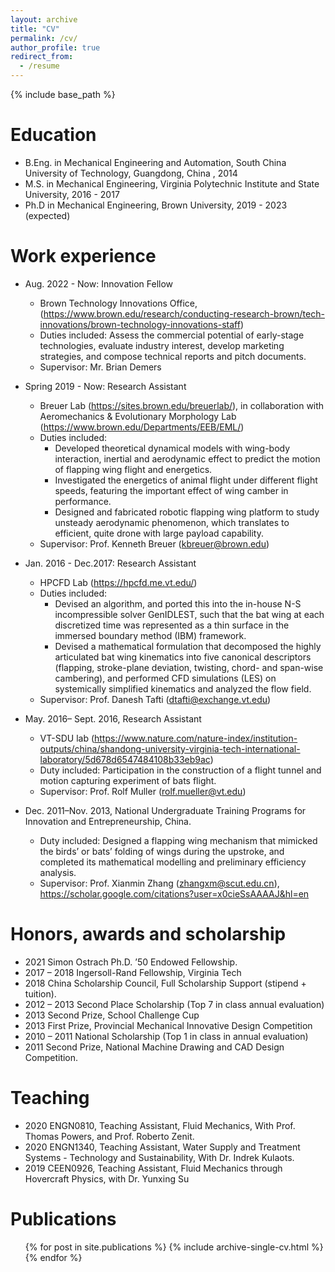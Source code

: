 ```yaml
---
layout: archive
title: "CV"
permalink: /cv/
author_profile: true
redirect_from:
  - /resume
---
```


{% include base_path %}

Education
======
* B.Eng. in Mechanical Engineering and Automation, South China University of Technology, Guangdong, China , 2014
* M.S. in Mechanical Engineering, Virginia Polytechnic Institute and State University, 2016 - 2017
* Ph.D in Mechanical Engineering, Brown University, 2019 - 2023 (expected)

Work experience
======
* Aug. 2022 - Now: Innovation Fellow
  * Brown Technology Innovations Office, (https://www.brown.edu/research/conducting-research-brown/tech-innovations/brown-technology-innovations-staff)
  * Duties included: Assess the commercial potential of early-stage technologies, evaluate industry interest, develop marketing strategies, and compose technical reports and pitch documents.
  * Supervisor: Mr. Brian Demers

* Spring 2019 - Now: Research Assistant
  * Breuer Lab (https://sites.brown.edu/breuerlab/), in collaboration with Aeromechanics & Evolutionary Morphology Lab (https://www.brown.edu/Departments/EEB/EML/)
  * Duties included: 
       * Developed theoretical dynamical models with wing-body interaction, inertial and aerodynamic effect to predict the motion of flapping wing flight and energetics. 
       * Investigated the energetics of animal flight under different flight speeds, featuring the important effect of wing camber in performance.
       * Designed and fabricated robotic flapping wing platform to study unsteady aerodynamic phenomenon, which translates to efficient, quite drone with large payload capability.
  * Supervisor: Prof. Kenneth Breuer (kbreuer@brown.edu)

* Jan. 2016 - Dec.2017: Research Assistant
  * HPCFD Lab (https://hpcfd.me.vt.edu/)
  * Duties included: 
       * Devised an algorithm, and ported this into the in-house N-S incompressible solver GenIDLEST, such that the bat wing at each discretized time was represented as a thin surface in the immersed boundary method (IBM) framework.
       * Devised a mathematical formulation that decomposed the highly articulated bat wing kinematics into five canonical descriptors (flapping, stroke-plane deviation, twisting, chord- and span-wise cambering), and performed CFD simulations (LES) on systemically simplified kinematics and analyzed the flow field.
  * Supervisor: Prof. Danesh Tafti (dtafti@exchange.vt.edu)

* May. 2016– Sept. 2016, Research Assistant
  *  VT-SDU lab (https://www.nature.com/nature-index/institution-outputs/china/shandong-university-virginia-tech-international-laboratory/5d678d6547484108b33eb9ac)
  *  Duty included: Participation in the construction of a flight tunnel and motion capturing experiment of bats flight.
  *  Supervisor: Prof. Rolf Muller (rolf.mueller@vt.edu) 

* Dec. 2011–Nov. 2013, National Undergraduate Training Programs for Innovation and Entrepreneurship, China.
  * Duty included: Designed a flapping wing mechanism that mimicked the birds’ or bats’ folding of wings during the upstroke, and completed its mathematical modelling and preliminary efficiency analysis.
  * Supervisor: Prof. Xianmin Zhang (zhangxm@scut.edu.cn), https://scholar.google.com/citations?user=x0cieSsAAAAJ&hl=en
  
Honors, awards and scholarship
======
* 2021		Simon Ostrach Ph.D. ’50 Endowed Fellowship.
* 2017 – 2018	Ingersoll-Rand Fellowship, Virginia Tech
* 2018    China Scholarship Council, Full Scholarship Support (stipend + tuition).
* 2012 – 2013	Second Place Scholarship (Top 7 in class annual evaluation)
* 2013 		Second Prize, School Challenge Cup						      
* 2013 		First Prize, Provincial Mechanical Innovative Design Competition			
* 2010 – 2011 	National Scholarship (Top 1 in class in annual evaluation)
* 2011 		Second Prize, National Machine Drawing and CAD Design Competition. 

Teaching
======
* 2020  ENGN0810, Teaching Assistant, Fluid Mechanics, With Prof. Thomas Powers, and Prof. Roberto Zenit.
* 2020  ENGN1340, Teaching Assistant, Water Supply and Treatment Systems - Technology and Sustainability, With Dr. Indrek Kulaots.
* 2019  CEEN0926, Teaching Assistant, Fluid Mechanics through Hovercraft Physics, with Dr. Yunxing Su
  
Publications
======
  <ul>{% for post in site.publications %}
    {% include archive-single-cv.html %}
  {% endfor %}</ul>
  

  
